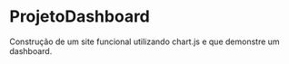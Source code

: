 # ProjetoDashboard
Construção de um site funcional utilizando chart.js e que demonstre um dashboard.
